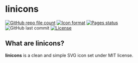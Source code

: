 # linicons

[![GitHub repo file count](https://shields-staging.herokuapp.com/github/directory-file-count/christophwen/linicons/icons?label=icons&style=flat-square&logo=&labelColor=222&logoColor=fff&color=fff)](https://github.com/christophwen/linicons/tree/main/icons)
[![Icon format](https://img.shields.io/badge/format-SVG-blueviolet?style=flat-square&logo=svg&labelColor=222&logoColor=fff&color=fff)](https://en.wikipedia.org/wiki/Scalable_Vector_Graphics)
[![Pages status](https://img.shields.io/github/checks-status/christophwen/linicons/gh-pages?label=Pages&logo=github&style=flat-square&labelColor=222)](https://christophwen.github.io/linicons)
![GitHub last commit](https://img.shields.io/github/last-commit/christophwen/linicons?style=flat-square&logo=github&labelColor=222&logoColor=fff&color=fff)
[![License](https://img.shields.io/github/license/christophwen/linicons?style=flat-square&logo=open-source-initiative&labelColor=222&logoColor=fff&color=fff)](https://github.com/christophwen/linicons/blob/main/LICENSE)

## What are linicons?

**linicons** is a clean and simple SVG icon set under MIT license.
